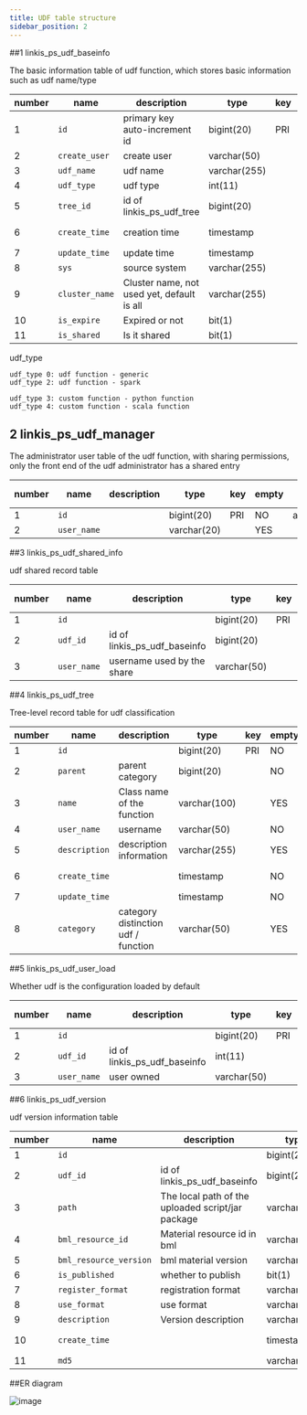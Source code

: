 ```yaml
---
title: UDF table structure
sidebar_position: 2
---
```


##1 linkis_ps_udf_baseinfo

The basic information table of udf function, which stores basic information such as udf name/type

| number | name | description | type | key | empty | extra | default value |
|------ |------ |------ |------ |------ |------ |------ |------ |
| 1 | `id` | primary key auto-increment id | bigint(20) | PRI | NO | auto_increment | |
| 2 | `create_user` | create user | varchar(50) | | NO | | |
| 3 | `udf_name` | udf name | varchar(255) | | NO | | |
| 4 | `udf_type` | udf type | int(11) | | YES | | 0 |
| 5 | `tree_id` | id of linkis_ps_udf_tree | bigint(20) | | NO | | |
| 6 | `create_time` | creation time | timestamp | | NO | on update CURRENT_TIMESTAMP | CURRENT_TIMESTAMP |
| 7 | `update_time` | update time | timestamp | | NO | | CURRENT_TIMESTAMP |
| 8 | `sys` | source system | varchar(255) | | NO | | ide |
| 9 | `cluster_name` | Cluster name, not used yet, default is all | varchar(255) | | NO | | |
| 10 | `is_expire` | Expired or not | bit(1) | | YES | | |
| 11 | `is_shared` | Is it shared | bit(1) | | YES | | |


udf_type
````
udf_type 0: udf function - generic
udf_type 2: udf function - spark

udf_type 3: custom function - python function
udf_type 4: custom function - scala function
````

## 2 linkis_ps_udf_manager

The administrator user table of the udf function, with sharing permissions, only the front end of the udf administrator has a shared entry

| number | name | description | type | key | empty | extra | default value |
|------ |------ |------ |------ |------ |------ |------ |------ |
| 1 | `id` | | bigint(20) | PRI | NO | auto_increment | |
| 2 | `user_name` | | varchar(20) | | YES | | |

##3 linkis_ps_udf_shared_info

udf shared record table

| number | name | description | type | key | empty | extra | default value |
|------ |------ |------ |------ |------ |------ |------ |------ |
| 1 | `id` | | bigint(20) | PRI | NO | auto_increment | |
| 2 | `udf_id` | id of linkis_ps_udf_baseinfo | bigint(20) | | NO | | |
| 3 | `user_name` | username used by the share | varchar(50) | | NO | | |

##4 linkis_ps_udf_tree

Tree-level record table for udf classification

| number | name | description | type | key | empty | extra | default value |
|------ |------ |------ |------ |------ |------ |------ |------ |
| 1 | `id` | | bigint(20) | PRI | NO | auto_increment | |
| 2 | `parent` | parent category | bigint(20) | | NO | | |
| 3 | `name` | Class name of the function | varchar(100) | | YES | | |
| 4 | `user_name` | username | varchar(50) | | NO | | |
| 5 | `description` | description information | varchar(255) | | YES | | |
| 6 | `create_time` | | timestamp | | NO | on update CURRENT_TIMESTAMP | CURRENT_TIMESTAMP |
| 7 | `update_time` | | timestamp | | NO | | CURRENT_TIMESTAMP |
| 8 | `category` | category distinction udf / function | varchar(50) | | YES | | |

##5 linkis_ps_udf_user_load

Whether udf is the configuration loaded by default

| number | name | description | type | key | empty | extra | default value |
|------ |------ |------ |------ |------ |------ |------ |------ |
| 1 | `id` | | bigint(20) | PRI | NO | auto_increment | |
| 2 | `udf_id` | id of linkis_ps_udf_baseinfo | int(11) | | NO | | |
| 3 | `user_name` | user owned | varchar(50) | | NO | | |

##6 linkis_ps_udf_version

udf version information table

| number | name | description | type | key | empty | extra | default value |
|------ |------ |------ |------ |------ |------ |------ |------ |
| 1 | `id` | | bigint(20) | PRI | NO | auto_increment | |
| 2 | `udf_id` | id of linkis_ps_udf_baseinfo | bigint(20) | | NO | | |
| 3 | `path` | The local path of the uploaded script/jar package | varchar(255) | | NO | | |
| 4 | `bml_resource_id` | Material resource id in bml | varchar(50) | | NO | | |
| 5 | `bml_resource_version` | bml material version | varchar(20) | | NO | | |
| 6 | `is_published` | whether to publish | bit(1) | | YES | | |
| 7 | `register_format` | registration format | varchar(255) | | YES | | |
| 8 | `use_format` | use format | varchar(255) | | YES | | |
| 9 | `description` | Version description | varchar(255) | | NO | | |
| 10 | `create_time` | | timestamp | | NO | on update CURRENT_TIMESTAMP | CURRENT_TIMESTAMP |
| 11 | `md5` | | varchar(100) | | YES | | |


##ER diagram

![image](/Images-zh/table/udf.png)
